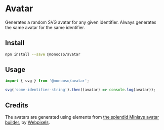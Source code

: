 # Avatar

Generates a random SVG avatar for any given identifier. Always generates the same avatar for the same identifier.

## Install

```bash
npm install --save @monooso/avatar
```

## Usage

```javascript
import { svg } from '@monooso/avatar';

svg('some-identifier-string').then((avatar) => console.log(avatar));
```

## Credits

The avatars are generated using elements from [the splendid Miniavs avatar builder](https://www.figma.com/community/file/923211396597067458), by [Webpixels](https://www.figma.com/@webpixels).
